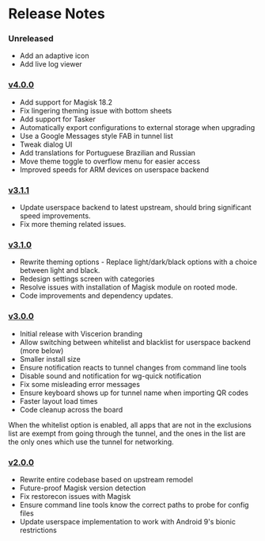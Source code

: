 # Release Notes

### Unreleased
- Add an adaptive icon
- Add live log viewer

### [v4.0.0](https://github.com/MSF-Jarvis/viscerion/releases/4.0.0)

- Add support for Magisk 18.2
- Fix lingering theming issue with bottom sheets
- Add support for Tasker
- Automatically export configurations to external storage when upgrading
- Use a Google Messages style FAB in tunnel list
- Tweak dialog UI
- Add translations for Portuguese Brazilian and Russian
- Move theme toggle to overflow menu for easier access
- Improved speeds for ARM devices on userspace backend

### [v3.1.1](https://github.com/MSF-Jarvis/viscerion/releases/3.1.1)

- Update userspace backend to latest upstream, should bring significant
  speed improvements.
- Fix more theming related issues.


### [v3.1.0](https://github.com/MSF-Jarvis/viscerion/releases/3.1.0)

- Rewrite theming options - Replace light/dark/black options
  with a choice between light and black.
- Redesign settings screen with categories
- Resolve issues with installation of Magisk module on rooted
  mode.
- Code improvements and dependency updates.


### [v3.0.0](https://github.com/MSF-Jarvis/viscerion/releases/3.0.0)

- Initial release with Viscerion branding
- Allow switching between whitelist and blacklist for userspace backend (more below)
- Smaller install size
- Ensure notification reacts to tunnel changes from command line tools
- Disable sound and notification for wg-quick notification
- Fix some misleading error messages
- Ensure keyboard shows up for tunnel name when importing QR codes
- Faster layout load times
- Code cleanup across the board

When the whitelist option is enabled, all apps that are not in the exclusions
list are exempt from going through the tunnel, and the ones in the list are
the only ones which use the tunnel for networking.


### [v2.0.0](https://github.com/MSF-Jarvis/viscerion/releases/2.0.0)

- Rewrite entire codebase based on upstream remodel
- Future-proof Magisk version detection
- Fix restorecon issues with Magisk
- Ensure command line tools know the correct paths to probe for config files
- Update userspace implementation to work with Android 9's bionic restrictions
